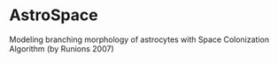 # AstroSpace
Modeling branching morphology of astrocytes with Space Colonization Algorithm (by Runions 2007)
